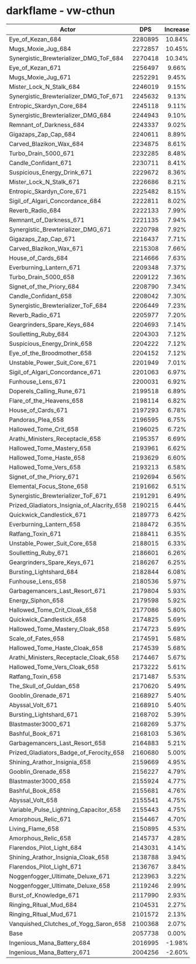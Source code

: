 # darkflame - vw-cthun
| Actor | DPS | Increase |
|---|:---:|:---:|
|Eye_of_Kezan_684|2280895|10.84%|
|Mugs_Moxie_Jug_684|2272857|10.45%|
|Synergistic_Brewterializer_DMG_ToF_684|2270418|10.34%|
|Eye_of_Kezan_671|2256497|9.66%|
|Mugs_Moxie_Jug_671|2252291|9.45%|
|Mister_Lock_N_Stalk_684|2246019|9.15%|
|Synergistic_Brewterializer_DMG_ToF_671|2245632|9.13%|
|Entropic_Skardyn_Core_684|2245118|9.11%|
|Synergistic_Brewterializer_DMG_684|2244943|9.10%|
|Remnant_of_Darkness_684|2243337|9.02%|
|Gigazaps_Zap_Cap_684|2240611|8.89%|
|Carved_Blazikon_Wax_684|2234875|8.61%|
|Turbo_Drain_5000_671|2232285|8.48%|
|Candle_Confidant_671|2230711|8.41%|
|Suspicious_Energy_Drink_671|2229672|8.36%|
|Mister_Lock_N_Stalk_671|2226686|8.21%|
|Entropic_Skardyn_Core_671|2225482|8.15%|
|Sigil_of_Algari_Concordance_684|2222811|8.02%|
|Reverb_Radio_684|2222133|7.99%|
|Remnant_of_Darkness_671|2221135|7.94%|
|Synergistic_Brewterializer_DMG_671|2220798|7.92%|
|Gigazaps_Zap_Cap_671|2216437|7.71%|
|Carved_Blazikon_Wax_671|2215308|7.66%|
|House_of_Cards_684|2214666|7.63%|
|Everburning_Lantern_671|2209348|7.37%|
|Turbo_Drain_5000_658|2209122|7.36%|
|Signet_of_the_Priory_684|2208790|7.34%|
|Candle_Confidant_658|2208042|7.30%|
|Synergistic_Brewterializer_ToF_684|2206449|7.23%|
|Reverb_Radio_671|2205977|7.20%|
|Geargrinders_Spare_Keys_684|2204693|7.14%|
|Soulletting_Ruby_684|2204303|7.12%|
|Suspicious_Energy_Drink_658|2204222|7.12%|
|Eye_of_the_Broodmother_658|2204152|7.12%|
|Unstable_Power_Suit_Core_671|2201949|7.01%|
|Sigil_of_Algari_Concordance_671|2201063|6.97%|
|Funhouse_Lens_671|2200031|6.92%|
|Doperels_Calling_Rune_671|2199518|6.89%|
|Flare_of_the_Heavens_658|2198114|6.82%|
|House_of_Cards_671|2197293|6.78%|
|Pandoras_Plea_658|2196595|6.75%|
|Hallowed_Tome_Crit_658|2196025|6.72%|
|Arathi_Ministers_Receptacle_658|2195357|6.69%|
|Hallowed_Tome_Mastery_658|2193961|6.62%|
|Hallowed_Tome_Haste_658|2193629|6.60%|
|Hallowed_Tome_Vers_658|2193213|6.58%|
|Signet_of_the_Priory_671|2192694|6.56%|
|Elemental_Focus_Stone_658|2191662|6.51%|
|Synergistic_Brewterializer_ToF_671|2191291|6.49%|
|Prized_Gladiators_Insignia_of_Alacrity_658|2190215|6.44%|
|Quickwick_Candlestick_671|2189773|6.42%|
|Everburning_Lantern_658|2188472|6.35%|
|Ratfang_Toxin_671|2188411|6.35%|
|Unstable_Power_Suit_Core_658|2188015|6.33%|
|Soulletting_Ruby_671|2186601|6.26%|
|Geargrinders_Spare_Keys_671|2186267|6.25%|
|Bursting_Lightshard_684|2182844|6.08%|
|Funhouse_Lens_658|2180536|5.97%|
|Garbagemancers_Last_Resort_671|2179804|5.93%|
|Energy_Siphon_658|2179598|5.92%|
|Hallowed_Tome_Crit_Cloak_658|2177086|5.80%|
|Quickwick_Candlestick_658|2174825|5.69%|
|Hallowed_Tome_Mastery_Cloak_658|2174723|5.69%|
|Scale_of_Fates_658|2174591|5.68%|
|Hallowed_Tome_Haste_Cloak_658|2174539|5.68%|
|Arathi_Ministers_Receptacle_Cloak_658|2174467|5.67%|
|Hallowed_Tome_Vers_Cloak_658|2173222|5.61%|
|Ratfang_Toxin_658|2171487|5.53%|
|The_Skull_of_Guldan_658|2170620|5.49%|
|Gooblin_Grenade_671|2168927|5.40%|
|Abyssal_Volt_671|2168910|5.40%|
|Bursting_Lightshard_671|2168702|5.39%|
|Blastmaster3000_671|2168269|5.37%|
|Bashful_Book_671|2168103|5.36%|
|Garbagemancers_Last_Resort_658|2164883|5.21%|
|Prized_Gladiators_Badge_of_Ferocity_658|2160680|5.00%|
|Shining_Arathor_Insignia_658|2159669|4.95%|
|Gooblin_Grenade_658|2156227|4.79%|
|Blastmaster3000_658|2155924|4.77%|
|Bashful_Book_658|2155681|4.76%|
|Abyssal_Volt_658|2155541|4.75%|
|Variable_Pulse_Lightning_Capacitor_658|2155443|4.75%|
|Amorphous_Relic_671|2154467|4.70%|
|Living_Flame_658|2150895|4.53%|
|Amorphous_Relic_658|2145737|4.28%|
|Flarendos_Pilot_Light_684|2143031|4.14%|
|Shining_Arathor_Insignia_Cloak_658|2138788|3.94%|
|Flarendos_Pilot_Light_671|2136767|3.84%|
|Noggenfogger_Ultimate_Deluxe_671|2123963|3.22%|
|Noggenfogger_Ultimate_Deluxe_658|2119246|2.99%|
|Burst_of_Knowledge_671|2117990|2.93%|
|Ringing_Ritual_Mud_684|2104531|2.27%|
|Ringing_Ritual_Mud_671|2101572|2.13%|
|Vanquished_Clutches_of_Yogg_Saron_658|2100368|2.07%|
|Base|2057738|0.00%|
|Ingenious_Mana_Battery_684|2016995|-1.98%|
|Ingenious_Mana_Battery_671|2004256|-2.60%|
